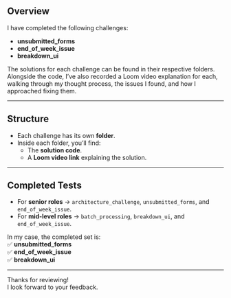 ## Overview

I have completed the following challenges:

- **unsubmitted_forms**
- **end_of_week_issue**
- **breakdown_ui**

The solutions for each challenge can be found in their respective folders.  
Alongside the code, I’ve also recorded a Loom video explanation for each, walking through my thought process, the issues I found, and how I approached fixing them.

---

## Structure

- Each challenge has its own **folder**.
- Inside each folder, you’ll find:
  - The **solution code**.
  - A **Loom video link** explaining the solution.

---

## Completed Tests

- For **senior roles** → `architecture_challenge`, `unsubmitted_forms`, and `end_of_week_issue`.  
- For **mid-level roles** → `batch_processing`, `breakdown_ui`, and `end_of_week_issue`.  

In my case, the completed set is:  
✅ **unsubmitted_forms**  
✅ **end_of_week_issue**  
✅ **breakdown_ui**

---

Thanks for reviewing!  
I look forward to your feedback.
